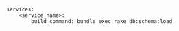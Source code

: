 <!-- layout:code post: building-your-service_build-command -->

```

services:
    <service_name>:
        build_command: bundle exec rake db:schema:load

```
